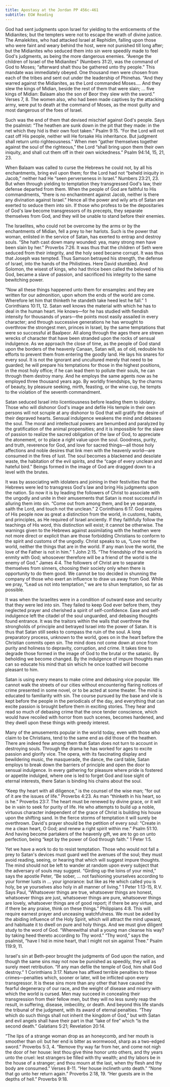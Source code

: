 ```yaml
---
title: Apostasy at the Jordan PP 456c-461
subtitle: EGW Reading
---
```


God had sent judgments upon Israel for yielding to the enticements of the Midianites; but the tempters were not to escape the wrath of divine justice. The Amalekites, who had attacked Israel at Rephidim, falling upon those who were faint and weary behind the host, were not punished till long after; but the Midianites who seduced them into sin were speedily made to feel God's judgments, as being the more dangerous enemies. “Avenge the children of Israel of the Midianites” (Numbers 31:2), was the command of God to Moses; “afterward shalt thou be gathered unto thy people.” This mandate was immediately obeyed. One thousand men were chosen from each of the tribes and sent out under the leadership of Phinehas. “And they warred against the Midianites, as the Lord commanded Moses.... And they slew the kings of Midian, beside the rest of them that were slain; ... five kings of Midian: Balaam also the son of Beor they slew with the sword.” Verses 7, 8. The women also, who had been made captives by the attacking army, were put to death at the command of Moses, as the most guilty and most dangerous of the foes of Israel.

Such was the end of them that devised mischief against God's people. Says the psalmist: “The heathen are sunk down in the pit that they made: in the net which they hid is their own foot taken.” Psalm 9:15. “For the Lord will not cast off His people, neither will He forsake His inheritance. But judgment shall return unto righteousness.” When men “gather themselves together against the soul of the righteous,” the Lord “shall bring upon them their own iniquity, and shall cut them off in their own wickedness.” Psalm 94:14, 15, 21, 23.

When Balaam was called to curse the Hebrews he could not, by all his enchantments, bring evil upon them; for the Lord had not “beheld iniquity in Jacob,” neither had He “seen perverseness in Israel.” Numbers 23:21, 23. But when through yielding to temptation they transgressed God's law, their defense departed from them. When the people of God are faithful to His commandments, “there is no enchantment against Jacob, neither is there any divination against Israel.” Hence all the power and wily arts of Satan are exerted to seduce them into sin. If those who profess to be the depositaries of God's law become transgressors of its precepts, they separate themselves from God, and they will be unable to stand before their enemies.

The Israelites, who could not be overcome by the arms or by the enchantments of Midian, fell a prey to her harlots. Such is the power that woman, enlisted in the service of Satan, has exerted to entrap and destroy souls. “She hath cast down many wounded: yea, many strong men have been slain by her.” Proverbs 7:26. It was thus that the children of Seth were seduced from their integrity, and the holy seed became corrupt. It was thus that Joseph was tempted. Thus Samson betrayed his strength, the defense of Israel, into the hands of the Philistines. Here David stumbled. And Solomon, the wisest of kings, who had thrice been called the beloved of his God, became a slave of passion, and sacrificed his integrity to the same bewitching power.

“Now all these things happened unto them for ensamples: and they are written for our admonition, upon whom the ends of the world are come. Wherefore let him that thinketh he standeth take heed lest he fall.” 1 Corinthians 10:11, 12. Satan well knows the material with which he has to deal in the human heart. He knows—for he has studied with fiendish intensity for thousands of years—the points most easily assailed in every character; and through successive generations he has wrought to overthrow the strongest men, princes in Israel, by the same temptations that were so successful at Baalpeor. All along through the ages there are strewn wrecks of character that have been stranded upon the rocks of sensual indulgence. As we approach the close of time, as the people of God stand upon the borders of the heavenly Canaan, Satan will, as of old, redouble his efforts to prevent them from entering the goodly land. He lays his snares for every soul. It is not the ignorant and uncultured merely that need to be guarded; he will prepare his temptations for those in the highest positions, in the most holy office; if he can lead them to pollute their souls, he can through them destroy many. And he employs the same agents now as he employed three thousand years ago. By worldly friendships, by the charms of beauty, by pleasure seeking, mirth, feasting, or the wine cup, he tempts to the violation of the seventh commandment.

Satan seduced Israel into licentiousness before leading them to idolatry. Those who will dishonor God's image and defile His temple in their own persons will not scruple at any dishonor to God that will gratify the desire of their depraved hearts. Sensual indulgence weakens the mind and debases the soul. The moral and intellectual powers are benumbed and paralyzed by the gratification of the animal propensities; and it is impossible for the slave of passion to realize the sacred obligation of the law of God, to appreciate the atonement, or to place a right value upon the soul. Goodness, purity, and truth, reverence for God, and love for sacred things—all those holy affections and noble desires that link men with the heavenly world—are consumed in the fires of lust. The soul becomes a blackened and desolate waste, the habitation of the evil spirits, and the “cage of every unclean and hateful bird.” Beings formed in the image of God are dragged down to a level with the brutes.

It was by associating with idolaters and joining in their festivities that the Hebrews were led to transgress God's law and bring His judgments upon the nation. So now it is by leading the followers of Christ to associate with the ungodly and unite in their amusements that Satan is most successful in alluring them into sin. “Come out from among them, and be ye separate, saith the Lord, and touch not the unclean.” 2 Corinthians 6:17. God requires of His people now as great a distinction from the world, in customs, habits, and principles, as He required of Israel anciently. If they faithfully follow the teachings of His word, this distinction will exist; it cannot be otherwise. The warnings given to the Hebrews against assimilating with the heathen were not more direct or explicit than are those forbidding Christians to conform to the spirit and customs of the ungodly. Christ speaks to us, “Love not the world, neither the things that are in the world. If any man love the world, the love of the Father is not in him.” 1 John 2:15. “The friendship of the world is enmity with God; whosoever therefore will be a friend of the world is the enemy of God.” James 4:4. The followers of Christ are to separate themselves from sinners, choosing their society only when there is opportunity to do them good. We cannot be too decided in shunning the company of those who exert an influence to draw us away from God. While we pray, “Lead us not into temptation,” we are to shun temptation, so far as possible.

It was when the Israelites were in a condition of outward ease and security that they were led into sin. They failed to keep God ever before them, they neglected prayer and cherished a spirit of self-confidence. Ease and self-indulgence left the citadel of the soul unguarded, and debasing thoughts found entrance. It was the traitors within the walls that overthrew the strongholds of principle and betrayed Israel into the power of Satan. It is thus that Satan still seeks to compass the ruin of the soul. A long preparatory process, unknown to the world, goes on in the heart before the Christian commits open sin. The mind does not come down at once from purity and holiness to depravity, corruption, and crime. It takes time to degrade those formed in the image of God to the brutal or the satanic. By beholding we become changed. By the indulgence of impure thoughts man can so educate his mind that sin which he once loathed will become pleasant to him.

Satan is using every means to make crime and debasing vice popular. We cannot walk the streets of our cities without encountering flaring notices of crime presented in some novel, or to be acted at some theater. The mind is educated to familiarity with sin. The course pursued by the base and vile is kept before the people in the periodicals of the day, and everything that can excite passion is brought before them in exciting stories. They hear and read so much of debasing crime that the once tender conscience, which would have recoiled with horror from such scenes, becomes hardened, and they dwell upon these things with greedy interest.

Many of the amusements popular in the world today, even with those who claim to be Christians, tend to the same end as did those of the heathen. There are indeed few among them that Satan does not turn to account in destroying souls. Through the drama he has worked for ages to excite passion and glorify vice. The opera, with its fascinating display and bewildering music, the masquerade, the dance, the card table, Satan employs to break down the barriers of principle and open the door to sensual indulgence. In every gathering for pleasure where pride is fostered or appetite indulged, where one is led to forget God and lose sight of eternal interests, there Satan is binding his chains about the soul.

“Keep thy heart with all diligence,” is the counsel of the wise man; “for out of it are the issues of life.” Proverbs 4:23. As man “thinketh in his heart, so is he.” Proverbs 23:7. The heart must be renewed by divine grace, or it will be in vain to seek for purity of life. He who attempts to build up a noble, virtuous character independent of the grace of Christ is building his house upon the shifting sand. In the fierce storms of temptation it will surely be overthrown. David's prayer should be the petition of every soul: “Create in me a clean heart, O God; and renew a right spirit within me.” Psalm 51:10. And having become partakers of the heavenly gift, we are to go on unto perfection, being “kept by the power of God through faith.” 1 Peter 1:5.

Yet we have a work to do to resist temptation. Those who would not fall a prey to Satan's devices must guard well the avenues of the soul; they must avoid reading, seeing, or hearing that which will suggest impure thoughts. The mind should not be left to wander at random upon every subject that the adversary of souls may suggest. “Girding up the loins of your mind,” says the apostle Peter, “Be sober, ... not fashioning yourselves according to your former lusts in ... your ignorance: but like as He which called you is holy, be ye yourselves also holy in all manner of living.” 1 Peter 1:13-15, R.V. Says Paul, “Whatsoever things are true, whatsoever things are honest, whatsoever things are just, whatsoever things are pure, whatsoever things are lovely, whatsoever things are of good report; if there be any virtue, and if there be any praise, think on these things.” Philippians 4:8. This will require earnest prayer and unceasing watchfulness. We must be aided by the abiding influence of the Holy Spirit, which will attract the mind upward, and habituate it to dwell on pure and holy things. And we must give diligent study to the word of God. “Wherewithal shall a young man cleanse his way? by taking heed thereto according to Thy word.” “Thy word,” says the psalmist, “have I hid in mine heart, that I might not sin against Thee.” Psalm 119:9, 11.

Israel's sin at Beth-peor brought the judgments of God upon the nation, and though the same sins may not now be punished as speedily, they will as surely meet retribution. “If any man defile the temple of God, him shall God destroy.” 1 Corinthians 3:17. Nature has affixed terrible penalties to these crimes—penalties which, sooner or later, will be inflicted upon every transgressor. It is these sins more than any other that have caused the fearful degeneracy of our race, and the weight of disease and misery with which the world is cursed. Men may succeed in concealing their transgression from their fellow men, but they will no less surely reap the result, in suffering, disease, imbecility, or death. And beyond this life stands the tribunal of the judgment, with its award of eternal penalties. “They which do such things shall not inherit the kingdom of God,” but with Satan and evil angels shall have their part in that “lake of fire” which “is the second death.” Galatians 5:21; Revelation 20:14.

“The lips of a strange woman drop as an honeycomb, and her mouth is smoother than oil: but her end is bitter as wormwood, sharp as a two-edged sword.” Proverbs 5:3, 4. “Remove thy way far from her, and come not nigh the door of her house: lest thou give thine honor unto others, and thy years unto the cruel: lest strangers be filled with thy wealth; and thy labors be in the house of a stranger; and thou mourn at the last, when thy flesh and thy body are consumed.” Verses 8-11. “Her house inclineth unto death.” “None that go unto her return again.” Proverbs 2:18, 19. “Her guests are in the depths of hell.” Proverbs 9:18.